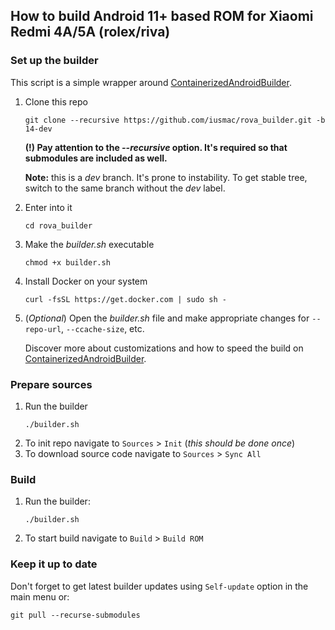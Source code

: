 ## How to build Android 11+ based ROM for Xiaomi Redmi 4A/5A (rolex/riva)

### Set up the builder
This script is a simple wrapper around [ContainerizedAndroidBuilder](https://github.com/iusmac/ContainerizedAndroidBuilder).
1. Clone this repo
    ```console
    git clone --recursive https://github.com/iusmac/rova_builder.git -b 14-dev
    ```
    **(!) Pay attention to the _--recursive_ option. It's required so that submodules are included as well.**

    **Note:** this is a _dev_ branch. It's prone to instability. To get stable tree, switch to the same branch without the _dev_ label.

2. Enter into it
    ```console
    cd rova_builder
    ```
3. Make the _builder.sh_ executable
    ```console
    chmod +x builder.sh
    ```
4. Install Docker on your system
    ```console
    curl -fsSL https://get.docker.com | sudo sh -
    ```
5. (<em>Optional</em>) Open the _builder.sh_ file and make appropriate changes for ``--repo-url``, ``--ccache-size``, etc.

   Discover more about customizations and how to speed the build on [ContainerizedAndroidBuilder](https://github.com/iusmac/ContainerizedAndroidBuilder).


### Prepare sources
1. Run the builder
    ```console
    ./builder.sh
    ```
2. To init repo navigate to ``Sources`` > ``Init`` (_this should be done once_)
3. To download source code navigate to ``Sources`` > ``Sync All``

### Build
1. Run the builder:
    ```console
    ./builder.sh
    ```
2. To start build navigate to ``Build`` > ``Build ROM``

### Keep it up to date
Don't forget to get latest builder updates using `Self-update` option in the main menu or:
```console
git pull --recurse-submodules
```
